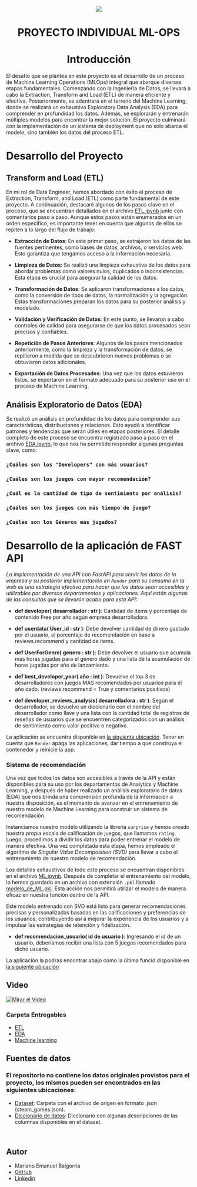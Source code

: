 <p align=center><img src=https://juststickers.in/wp-content/uploads/2017/04/machine-learning.png><p>

# <h1 align=center> **PROYECTO INDIVIDUAL ML-OPS** </h1>

# <h1 align=center> **Introducción** </h1>

El desafío que se plantea en este proyecto es el desarrollo de un proceso de Machine Learning Operations (MLOps) integral que abarque diversas etapas fundamentales. Comenzando con la Ingeniería de Datos, se llevará a cabo la Extraction, Transform and Load (ETL) de manera eficiente y efectiva. Posteriormente, se adentrará en el terreno del Machine Learning, donde se realizará un exhaustivo Exploratory Data Analysis (EDA) para comprender en profundidad los datos. Además, se explorarán y entrenarán múltiples modelos para encontrar la mejor solución. El proyecto culminará con la implementación de un sistema de deployment que no solo abarca el modelo, sino también los datos del proceso ETL. 

# <h1 align=left> **Desarrollo del Proyecto**</h1>

## **Transform and Load** (ETL)

En mi rol de Data Engineer, hemos abordado con éxito el proceso de Extraction, Transform, and Load (ETL) como parte fundamental de este proyecto. A continuación, destacaré algunos de los pasos clave en el proceso, que se encuentran detallados en el archivo [ETL.ipynb](ETL.ipynb) junto con comentarios paso a paso. Aunque estos pasos están enumerados en un orden específico, es importante tener en cuenta que algunos de ellos se repiten a lo largo del flujo de trabajo:

+ **Extracción de Datos**: En este primer paso, se extrajeron los datos de las fuentes pertinentes, como bases de datos, archivos, o servicios web. Esto garantiza que tengamos acceso a la información necesaria.

+ **Limpieza de Datos**: Se realizó una limpieza exhaustiva de los datos para abordar problemas como valores nulos, duplicados o inconsistencias. Esta etapa es crucial para asegurar la calidad de los datos.

+ **Transformación de Datos**: Se aplicaron transformaciones a los datos, como la conversión de tipos de datos, la normalización y la agregación. Estas transformaciones preparan los datos para su posterior análisis y modelado.

+ **Validación y Verificación de Datos**: En este punto, se llevaron a cabo controles de calidad para asegurarse de que los datos procesados sean precisos y confiables.

+ **Repetición de Pasos Anteriores**: Algunos de los pasos mencionados anteriormente, como la limpieza y la transformación de datos, se repitieron a medida que se descubrieron nuevos problemas o se obtuvieron datos adicionales.

+ **Exportación de Datos Procesados**: Una vez que los datos estuvieron listos, se exportaron en el formato adecuado para su posterior uso en el proceso de Machine Learning.

## **Análisis Exploratorio de Datos** (EDA)

Se realizó un análisis en profundidad de los datos para comprender sus características, distribuciones y relaciones. Esto ayudó a identificar patrones y tendencias que serán útiles en etapas posteriores. El detalle completo de este proceso se encuentra registrado paso a paso en el archivo [EDA.ipynb](EDA.ipynb), lo que nos ha permitido responder algunas preguntas clave, como:

### `¿Cuáles son los "Developers" con más usuarios?` 
### `¿Cuáles son los juegos con mayor recomendación?`
### `¿Cuál es la cantidad de tipo de sentimiento por análisis?`
### `¿Cuáles son los juegos con más tiempo de juego?`
### `¿Cuáles son los Géneros más jugados?`

# **Desarrollo de la aplicación de FAST API**

*La implementación de una API con FastAPI para servir los datos de la empresa y su posterior implementación en `Render` para su consumo en la web es una estrategia efectiva para hacer que los datos sean accesibles y utilizables por diversos departamentos y aplicaciones. Aquí están algunas de las consultas que se llevarón acabo para esta API:*

+ **def developer( desarrollador : str )**: Cantidad de items y porcentaje de contenido Free por año según empresa desarrolladora.

+ **def userdata( User_id : str )**: Debe devolver cantidad de dinero gastado por el usuario, el porcentaje de recomendación en base a reviews.recommend y cantidad de items.

+ **def UserForGenre( genero : str )**: Debe devolver el usuario que acumula más horas jugadas para el género dado y una lista de la acumulación de horas jugadas por año de lanzamiento.

+ **def best_developer_year( año : int )**: Devuelve el top 3 de desarrolladores con juegos MÁS recomendados por usuarios para el año dado. (reviews.recommend = True y comentarios positivos)

+ **def developer_reviews_analysis( desarrolladora : str )**: Según el desarrollador, se devuelve un diccionario con el nombre del desarrollador como llave y una lista con la cantidad total de registros de reseñas de usuarios que se encuentren categorizados con un análisis de sentimiento como valor positivo o negativo.

La aplicación se encuentra disponible en [la siguiente ubicación](https://proyecto-ml-ops-epok.onrender.com/docs). Tener en cuenta que `Render` apaga las aplicaciones, dar tiempo a que construya el contenedor y reinicie la app.


### **Sistema de recomendación**

Una vez que todos los datos son accesibles a través de la API y están disponibles para su uso por los departamentos de Analytics y Machine Learning, y después de haber realizado un análisis exploratorio de datos (EDA) que nos brinda una comprensión profunda de la información a nuestra disposición, es el momento de avanzar en el entrenamiento de nuestro modelo de Machine Learning para construir un sistema de recomendación.

Instanciamos nuestro modelo utilizando la librería `surprise` y hemos creado nuestra propia escala de calificación de juegos, que llamamos `rating`. Luego, procedimos a dividir los datos para poder entrenar el modelo de manera efectiva. Una vez completada esta etapa, hemos empleado el algoritmo de *Singular Value Decomposition (SVD)* para llevar a cabo el entrenamiento de nuestro modelo de recomendación.

Los detalles exhaustivos de todo este proceso se encuentran disponibles en el archivo [ML.ipynb](ML.ipynb). Después de completar el entrenamiento del modelo, lo hemos guardado en un archivo con extensión `.pkl` llamado [modelo_de_ML.pkl](modelo_de_ML.pkl). Esta acción nos permitirá utilizar el modelo de manera eficaz en nuestra función dentro de la API.

Este modelo entrenado con SVD está listo para generar recomendaciones precisas y personalizadas basadas en las calificaciones y preferencias de los usuarios, contribuyendo así a mejorar la experiencia de los usuarios y a impulsar las estrategias de retención y fidelización.

+ **def recomendacion_usuario( id de usuario )**: Ingresando el id de un usuario, deberíamos recibir una lista con 5 juegos recomendados para dicho usuario.

La aplicación la podras encontrar abajo como la última funció disponible en [la siguiente ubicación](https://proyecto-ml-ops-epok.onrender.com/docs)

## **Video**

[![Mirar el Video](src/thumbnail.jpg)](https://youtu.be/NoPQ7eE4Sy4)

### Carpeta Entregables

+ [ETL](ETL.ipynb)
+ [EDA](EDA.ipynb)
+ [Machine learning](ML.ipynb)

## Fuentes de datos

### El repositorio no contiene los datos originales provistos para el proyecto, los mismos pueden ser encontrados en las siguientes ubicaciones:

+ [Dataset](https://drive.google.com/drive/folders/1HqBG2-sUkz_R3h1dZU5F2uAzpRn7BSpj): Carpeta con el archivo de origen en formato .json (steam_games.json).
+ [Diccionario de datos](https://docs.google.com/spreadsheets/d/1-t9HLzLHIGXvliq56UE_gMaWBVTPfrlTf2D9uAtLGrk/edit#gid=0): Diccionario con algunas descripciones de las columnas disponibles en el dataset.
<br/>

## Autor

+ Mariano Emanuel Baigorria
+ [GitHub](https://github.com/Marianoe155)
+ [Linkedin](https://www.linkedin.com/in/mariano-baigorria-b85004282/)

